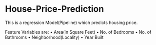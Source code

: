 # House-Price-Prediction
 This is a regression Model(Pipeline) which predicts housing price. 

Feature Variables are: 
 • Area(in Square Feet)
 • No. of Bedrooms
 • No. of Bathrooms
 • Neighborhood(Locality)
 • Year Built

